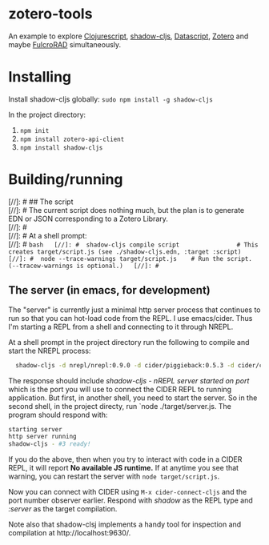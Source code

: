 # zotero-tools
An example to explore [Clojurescript](https://clojurescript.org/),
[shadow-cljs](https://shadow-cljs.github.io/docs/UsersGuide.html),
[Datascript](https://github.com/tonsky/datascript),
[Zotero](https://www.zotero.org/) and maybe
[FulcroRAD](https://book.fulcrologic.com/) simultaneously.

# Installing

 Install shadow-cljs globally:
  `sudo npm install -g shadow-cljs`

 In the project directory:
  1. `npm init`
  2. `npm install zotero-api-client`
  3. `npm install shadow-cljs`

# Building/running

[//]: # ## The script  
[//]: #   The current script does nothing much, but the plan is to generate EDN or JSON corresponding to a Zotero Library.  
[//]: #  
[//]: # At a shell prompt:  
[//]: # ```bash  
[//]: #  shadow-cljs compile script                # This creates target/script.js (see ./shadow-cljs.edn, :target :script)  
[//]: #  node --trace-warnings target/script.js    # Run the script. (--tracew-warnings is optional.)  
[//]: # ```  

## The server (in emacs, for development)

The "server" is currently just a minimal http server process that continues to run so that you can hot-load code from the REPL.
I use emacs/cider. Thus I'm starting a REPL from a shell and connecting to it through NREPL.

At a shell prompt in the project directory run the following to compile and start the NREPL process:
```bash
  shadow-cljs -d nrepl/nrepl:0.9.0 -d cider/piggieback:0.5.3 -d cider/cider-nrepl:0.28.5 watch server
```

The response should include *shadow-cljs - nREPL server started on port <some-port-number>* which is the port
you will use to connect the CIDER REPL to running application.
But first, in another shell, you need to start the server.
So in the second shell, in the project directy, run `node ./target/server.js.
The program should respond with:

```bash
starting server
http server running
shadow-cljs - #3 ready!
```

If you do the above, then when you try to interact with code in a CIDER REPL, it will report **No available JS runtime.**
If at anytime you see that warning, you can restart the server with `node target/script.js`.

Now you can connect with CIDER using `M-x cider-connect-cljs` and the port number observer earlier.
Respond with *shadow* as the REPL type and *:server* as the target compilation.

Note also that shadow-clsj implements a handy tool for inspection and compilation at http://localhost:9630/.
